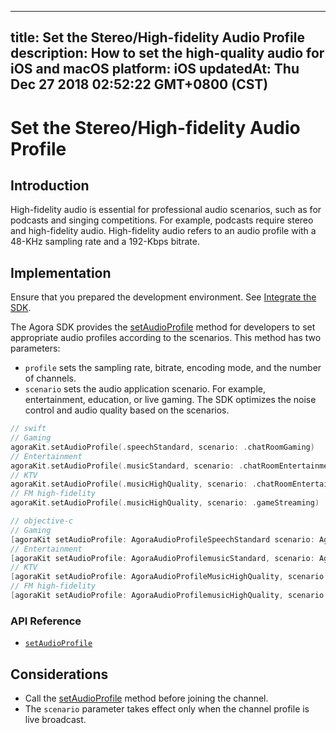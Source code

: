 
---
title: Set the Stereo/High-fidelity Audio Profile
description: How to set the high-quality audio for iOS and macOS
platform: iOS
updatedAt: Thu Dec 27 2018 02:52:22 GMT+0800 (CST)
---
# Set the Stereo/High-fidelity Audio Profile
## Introduction 

High-fidelity audio is essential for professional audio scenarios, such as for podcasts and singing competitions. For example, podcasts require stereo and high-fidelity audio. High-fidelity audio refers to an audio profile with a 48-KHz sampling rate and a 192-Kbps bitrate. 


## Implementation
Ensure that you prepared the development environment. See [Integrate the SDK](../../en/Audio%20Broadcast/ios_audio.md).

The Agora SDK provides the [setAudioProfile](https://docs.agora.io/en/Audio%20Broadcast/API%20Reference/oc/Classes/AgoraRtcEngineKit.html#//api/name/setAudioProfile:scenario:) method for developers to set appropriate audio profiles according to the scenarios. This method has two parameters:

- `profile` sets the sampling rate, bitrate, encoding mode, and the number of channels.
- `scenario` sets the audio application scenario. For example, entertainment, education, or live gaming. The SDK optimizes the noise control and audio quality based on the scenarios.

```swift
// swift
// Gaming
agoraKit.setAudioProfile(.speechStandard, scenario: .chatRoomGaming)
// Entertainment
agoraKit.setAudioProfile(.musicStandard, scenario: .chatRoomEntertainment)
// KTV
agoraKit.setAudioProfile(.musicHighQuality, scenario: .chatRoomEntertainment)
// FM high-fidelity
agoraKit.setAudioProfile(.musicHighQuality, scenario: .gameStreaming)
```

```objective-c
// objective-c
// Gaming
[agoraKit setAudioProfile: AgoraAudioProfileSpeechStandard scenario: AgoraAudioScenarioChatRoomGaming];
// Entertainment
[agoraKit setAudioProfile: AgoraAudioProfilemusicStandard, scenario: AgoraAudioScenarioChatRoomEntertainment];
// KTV
[agoraKit setAudioProfile: AgoraAudioProfileMusicHighQuality, scenario: AgoraAudioScenarioChatRoomEntertainment];
// FM high-fidelity
[agoraKit setAudioProfile: AgoraAudioProfilemusicHighQuality, scenario: AgoraAudioScenarioGameStreaming]
```

### API Reference
- [`setAudioProfile`](https://docs.agora.io/en/Audio%20Broadcast/API%20Reference/oc/Classes/AgoraRtcEngineKit.html#//api/name/setAudioProfile:scenario:)

## Considerations

- Call the [setAudioProfile](https://docs.agora.io/en/Audio%20Broadcast/API%20Reference/oc/Classes/AgoraRtcEngineKit.html#//api/name/setAudioProfile:scenario:) method before joining the channel.
- The `scenario`  parameter takes effect only when the channel profile is live broadcast.
